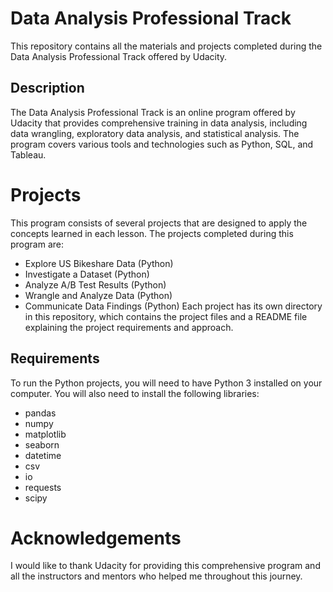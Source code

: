 # Data Analysis Professional Track
This repository contains all the materials and projects completed during the Data Analysis Professional Track offered by Udacity.

## Description
The Data Analysis Professional Track is an online program offered by Udacity that provides comprehensive training in data analysis, including data wrangling, exploratory data analysis, and statistical analysis. The program covers various tools and technologies such as Python, SQL, and Tableau.

# Projects
This program consists of several projects that are designed to apply the concepts learned in each lesson. The projects completed during this program are:

- Explore US Bikeshare Data (Python)
- Investigate a Dataset (Python)
- Analyze A/B Test Results (Python)
- Wrangle and Analyze Data (Python)
- Communicate Data Findings (Python)
Each project has its own directory in this repository, which contains the project files and a README file explaining the project requirements and approach.

## Requirements
To run the Python projects, you will need to have Python 3 installed on your computer. You will also need to install the following libraries:

- pandas
- numpy
- matplotlib
- seaborn
- datetime
- csv
- io
- requests
- scipy

# Acknowledgements
I would like to thank Udacity for providing this comprehensive program and all the instructors and mentors who helped me throughout this journey.
